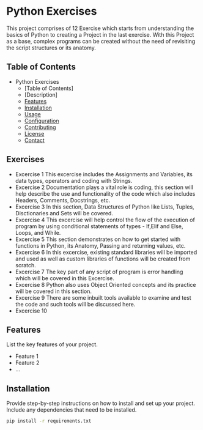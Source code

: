# Python Exercises

This project comprises of 12 Exercise which starts from understanding the basics of Python to creating a Project in the last exercise. With this Project as a base, complex programs can be created without the need of revisiting the script structures or its anatomy. 

## Table of Contents

- Python Exercises
  - [Table of Contents]
  - [Description]
  - [Features](#features)
  - [Installation](#installation)
  - [Usage](#usage)
  - [Configuration](#configuration)
  - [Contributing](#contributing)
  - [License](#license)
  - [Contact](#contact)


## Exercises

- Excercise 1
This excercise includes the Assignments and Variables, its data types, operators and coding with Strings.
- Excercise 2
Documentation plays a vital role is coding, this section will help describe the use and functionality of the code which also includes Headers, Comments, Docstrings, etc.
- Excercise 3
In this section, Data Structures of Python like Lists, Tuples, Disctionaries and Sets will be covered.
- Excercise 4
This excercise will help control the flow of the execution of program by using conditional statements of types - If,Elif and Else, Loops, and While.
- Excercise 5
This section demonstrates on how to get started with functions in Python, its Anatomy, Passing and returning values, etc.
- Excercise 6
In this excercise, existing standard libraries will be imported and used as well as custom libraries of functions will be created from scratch.
- Excercise 7
The key part of any script of program is error handling which will be covered in this Excercise.
- Excercise 8
Python also uses Object Oriented concepts and its practice will be covered in this section.
- Excercise 9
There are some inbuilt tools available to examine and test the code and such tools will be discussed here.
- Excercise 10

## Features

List the key features of your project.

- Feature 1
- Feature 2
- ...

## Installation

Provide step-by-step instructions on how to install and set up your project. Include any dependencies that need to be installed.

```bash
pip install -r requirements.txt
